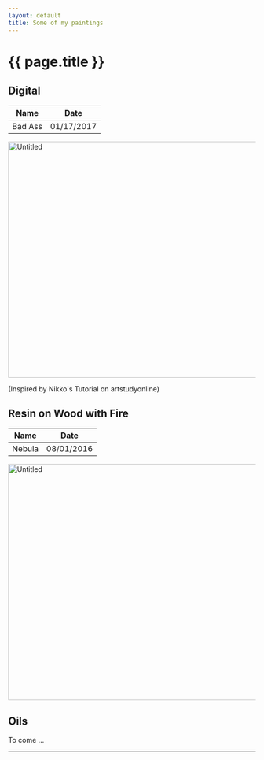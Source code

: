 ```yaml
---
layout: default
title: Some of my paintings
---
```


{{ page.title }}
=====

## Digital 

| Name    | Date       |
|---------|------------|
| Bad Ass | 01/17/2017 |


<a data-flickr-embed="true"  href="https://www.flickr.com/photos/singh_harpreet/31621987503/in/album-72157675671216504/" title="Untitled"><img src="https://c1.staticflickr.com/1/661/31621987503_3705096e65_z.jpg" width="640" height="480" alt="Untitled"></a><script async src="//embedr.flickr.com/assets/client-code.js" charset="utf-8"></script>

(Inspired by Nikko's Tutorial on artstudyonline)

## Resin on Wood with Fire 

| Name    | Date       |
|---------|------------|
| Nebula  | 08/01/2016 |



<a data-flickr-embed="true"  href="https://www.flickr.com/photos/singh_harpreet/32393805766/in/album-72157675671216504/" title="Untitled"><img src="https://c1.staticflickr.com/1/344/32393805766_6241d6ba65_z.jpg" width="640" height="480" alt="Untitled"></a><script async src="//embedr.flickr.com/assets/client-code.js" charset="utf-8"></script>


## Oils 
To come ...

<hr>
